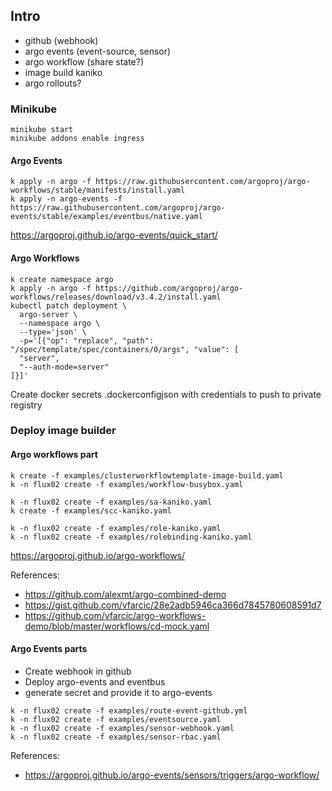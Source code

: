 ## Intro

* github (webhook)
* argo events (event-source, sensor)
* argo workflow (share state?)
* image build kaniko
* argo rollouts?

### Minikube

```
minikube start
minikube addons enable ingress
```

#### Argo Events

```
k apply -n argo -f https://raw.githubusercontent.com/argoproj/argo-workflows/stable/manifests/install.yaml
k apply -n argo-events -f https://raw.githubusercontent.com/argoproj/argo-events/stable/examples/eventbus/native.yaml

```

https://argoproj.github.io/argo-events/quick_start/

#### Argo Workflows

```
k create namespace argo
k apply -n argo -f https://github.com/argoproj/argo-workflows/releases/download/v3.4.2/install.yaml
kubectl patch deployment \
  argo-server \
  --namespace argo \
  --type='json' \
  -p='[{"op": "replace", "path": "/spec/template/spec/containers/0/args", "value": [
  "server",
  "--auth-mode=server"
]}]'

```

Create docker secrets .dockerconfigjson with credentials to push to private registry


### Deploy image builder
#### Argo workflows part

```
k create -f examples/clusterworkflowtemplate-image-build.yaml
k -n flux02 create -f examples/workflow-busybox.yaml

k -n flux02 create -f examples/sa-kaniko.yaml
k create -f examples/scc-kaniko.yaml

k -n flux02 create -f examples/role-kaniko.yaml
k -n flux02 create -f examples/rolebinding-kaniko.yaml

```
https://argoproj.github.io/argo-workflows/


References:
* https://github.com/alexmt/argo-combined-demo
* https://gist.github.com/vfarcic/28e2adb5946ca366d7845780608591d7
* https://github.com/vfarcic/argo-workflows-demo/blob/master/workflows/cd-mock.yaml

#### Argo Events parts

* Create webhook in github
* Deploy argo-events and eventbus
* generate secret and provide it to argo-events

```
k -n flux02 create -f examples/route-event-github.yml
k -n flux02 create -f examples/eventsource.yaml
k -n flux02 create -f examples/sensor-webhook.yaml
k -n flux02 create -f examples/sensor-rbac.yaml
```

References:
* https://argoproj.github.io/argo-events/sensors/triggers/argo-workflow/